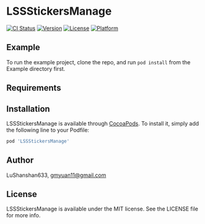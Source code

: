 # LSSStickersManage

[![CI Status](https://img.shields.io/travis/LuShanshan633/LSSStickersManage.svg?style=flat)](https://travis-ci.org/LuShanshan633/LSSStickersManage)
[![Version](https://img.shields.io/cocoapods/v/LSSStickersManage.svg?style=flat)](https://cocoapods.org/pods/LSSStickersManage)
[![License](https://img.shields.io/cocoapods/l/LSSStickersManage.svg?style=flat)](https://cocoapods.org/pods/LSSStickersManage)
[![Platform](https://img.shields.io/cocoapods/p/LSSStickersManage.svg?style=flat)](https://cocoapods.org/pods/LSSStickersManage)

## Example

To run the example project, clone the repo, and run `pod install` from the Example directory first.

## Requirements

## Installation

LSSStickersManage is available through [CocoaPods](https://cocoapods.org). To install
it, simply add the following line to your Podfile:

```ruby
pod 'LSSStickersManage'
```

## Author

LuShanshan633, gmyuan11@gmail.com

## License

LSSStickersManage is available under the MIT license. See the LICENSE file for more info.
